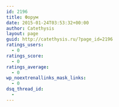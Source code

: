 ```yaml
---
id: 2196
title: Форум
date: 2015-01-24T03:53:32+00:00
author: Catethysis
layout: page
guid: http://catethysis.ru/?page_id=2196
ratings_users:
  - 0
ratings_score:
  - 0
ratings_average:
  - 0
wp_noextrenallinks_mask_links:
  - 0
dsq_thread_id:
  - 
---
```

